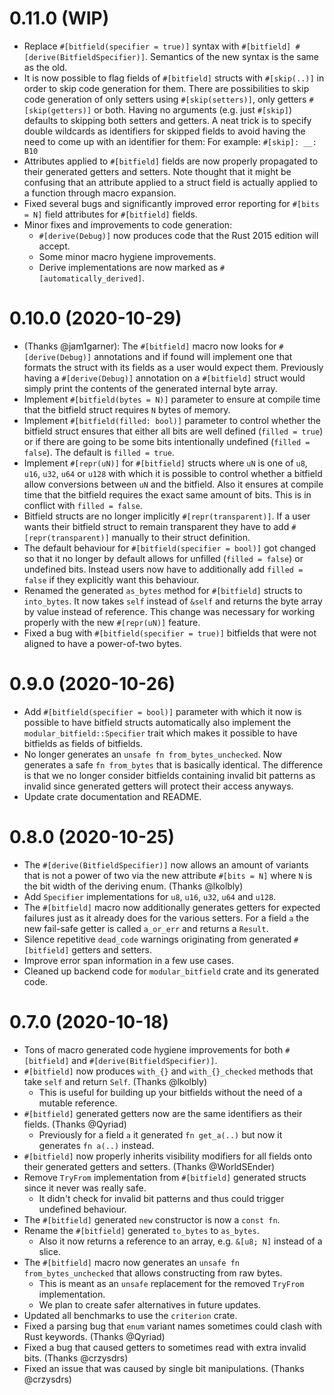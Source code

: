 # 0.11.0 (WIP)

- Replace `#[bitfield(specifier = true)]` syntax with `#[bitfield] #[derive(BitfieldSpecifier)]`.
  Semantics of the new syntax is the same as the old.
- It is now possible to flag fields of `#[bitfield]` structs with `#[skip(..)]` in order to skip code generation for them.
  There are possibilities to skip code generation of only setters using `#[skip(setters)]`, only getters `#[skip(getters)]`
  or both. Having no arguments (e.g. just `#[skip]`) defaults to skipping both setters and getters.
  A neat trick is to specify double wildcards as identifiers for skipped fields to avoid having the need to come up with
  an identifier for them: For example: `#[skip]: __: B10`
- Attributes applied to `#[bitfield]` fields are now properly propagated to their generated getters and setters.
  Note thought that it might be confusing that an attribute applied to a struct field is actually applied to a function
  through macro expansion.
- Fixed several bugs and significantly improved error reporting for `#[bits = N]` field attributes for `#[bitfield]` fields.
- Minor fixes and improvements to code generation:
  - `#[derive(Debug)]` now produces code that the Rust 2015 edition will accept.
  - Some minor macro hygiene improvements.
  - Derive implementations are now marked as `#[automatically_derived]`.

# 0.10.0 (2020-10-29)

- (Thanks @jam1garner): The `#[bitfield]` macro now looks for `#[derive(Debug)]` annotations and if found will implement
  one that formats the struct with its fields as a user would expect them. Previously having a `#[derive(Debug)]`
  annotation on a `#[bitfield]` struct would simply print the contents of the generated internal byte array.
- Implement `#[bitfield(bytes = N)]` parameter to ensure at compile time that the bitfield struct
  requires `N` bytes of memory.
- Implement `#[bitfield(filled: bool)]` parameter to control whether the bitfield struct ensures that either
  all bits are well defined (`filled = true`) or if there are going to be some bits intentionally undefined (`filled = false`).
  The default is `filled = true`.
- Implement `#[repr(uN)]` for `#[bitfield]` structs where `uN` is one of `u8`, `u16`, `u32`, `u64` or `u128` with which it is
  possible to control whether a bitfield allow conversions between `uN` and the bitfield. Also it ensures at compile time that
  the bitfield requires the exact same amount of bits. This is in conflict with `filled = false`.
- Bitfield structs are no longer implicitly `#[repr(transparent)]`. If a user wants their bitfield struct to remain transparent
  they have to add `#[repr(transparent)]` manually to their struct definition.
- The default behaviour for `#[bitfield(specifier = bool)]` got changed so that it no longer by default allows for
  unfilled (`filled = false`) or undefined bits. Instead users now have to additionally add `filled = false` if they
  explicitly want this behaviour.
- Renamed the generated `as_bytes` method for `#[bitfield]` structs to `into_bytes`. It now takes `self` instead of `&self`
  and returns the byte array by value instead of reference. This change was necessary for working properly with the new
  `#[repr(uN)]` feature.
- Fixed a bug with `#[bitfield(specifier = true)]` bitfields that were not aligned to have a power-of-two bytes.

# 0.9.0 (2020-10-26)

- Add `#[bitfield(specifier = bool)]` parameter with which it now is possible to have bitfield structs automatically also
  implement the `modular_bitfield::Specifier` trait which makes it possible to have bitfields as fields of bitfields.
- No longer generates an `unsafe fn from_bytes_unchecked`. Now generates a safe `fn from_bytes` that is basically identical.
  The difference is that we no longer consider bitfields containing invalid bit patterns as invalid since generated getters
  will protect their access anyways.
- Update crate documentation and README.

# 0.8.0 (2020-10-25)

- The `#[derive(BitfieldSpecifier)]` now allows an amount of variants that is not a power of two via
  the new attribute `#[bits = N]` where `N` is the bit width of the deriving enum. (Thanks @lkolbly)
- Add `Specifier` implementations for `u8`, `u16`, `u32`, `u64` and `u128`.
- The `#[bitfield]` macro now additionally generates getters for expected failures just as it already
  does for the various setters. For a field `a` the new fail-safe getter is called `a_or_err` and returns
  a `Result`.
- Silence repetitive `dead_code` warnings originating from generated `#[bitfield]` getters and setters.
- Improve error span information in a few use cases.
- Cleaned up backend code for `modular_bitfield` crate and its generated code.

# 0.7.0 (2020-10-18)

- Tons of macro generated code hygiene improvements for both `#[bitfield]` and `#[derive(BitfieldSpecifier)]`.
- `#[bitfield]` now produces `with_{}` and `with_{}_checked` methods that take `self` and return `Self`. (Thanks @lkolbly)
    - This is useful for building up your bitfields without the need of a mutable reference.
- `#[bitfield]` generated getters now are the same identifiers as their fields. (Thanks @Qyriad)
    - Previously for a field `a` it generated `fn get_a(..)` but now it generates `fn a(..)` instead.
- `#[bitfield]` now properly inherits visibility modifiers for all fields onto their generated getters and setters. (Thanks @WorldSEnder)
- Remove `TryFrom` implementation from `#[bitfield]` generated structs since it never was really safe.
    - It didn't check for invalid bit patterns and thus could trigger undefined behaviour.
- The `#[bitfield]` generated `new` constructor is now a `const fn`.
- Rename the `#[bitfield]` generated `to_bytes` to `as_bytes`.
    - Also it now returns a reference to an array, e.g. `&[u8; N]` instead of a slice.
- The `#[bitfield]` macro now generates an `unsafe fn from_bytes_unchecked` that allows constructing from raw bytes.
    - This is meant as an `unsafe` replacement for the removed `TryFrom` implementation.
    - We plan to create safer alternatives in future updates.
- Updated all benchmarks to use the `criterion` crate.
- Fixed a parsing bug that `enum` variant names sometimes could clash with Rust keywords. (Thanks @Qyriad)
- Fixed a bug that caused getters to sometimes read with extra invalid bits. (Thanks @crzysdrs)
- Fixed an issue that was caused by single bit manipulations. (Thanks @crzysdrs)
